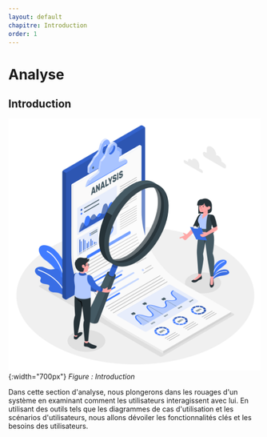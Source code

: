 ```yaml
---
layout: default
chapitre: Introduction
order: 1
---
```


# Analyse
<!-- new slide -->

## Introduction 

![Introduction](./images/Analyse.png){:width="700px"}
*Figure : Introduction*

<!-- note -->
Dans cette section d'analyse, nous plongerons dans les rouages d'un système en examinant comment les utilisateurs interagissent avec lui. En utilisant des outils tels que les diagrammes de cas d'utilisation et les scénarios d'utilisateurs, nous allons dévoiler les fonctionnalités clés et les besoins des utilisateurs.

<!-- new slide -->


